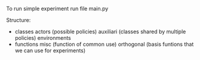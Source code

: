 To run simple experiment run file main.py

Structure:
 - classes
     actors (possible policies)
     auxiliari (classes shared by multiple policies)
     environments
 - functions
     misc (function of common use)
     orthogonal (basis funtions that we can use for experiments)
